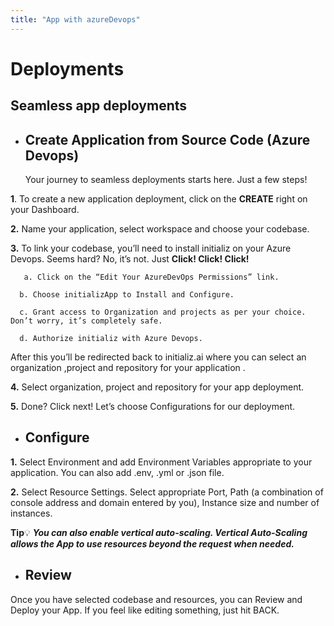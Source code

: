 ```yaml
--- 
title: "App with azureDevops"
---
```


# Deployments

## Seamless app deployments

- ## Create Application from Source Code (Azure Devops)
 
  Your journey to seamless deployments starts here. Just a few steps!

**1**. To create a new application deployment, click on the **CREATE** right on your Dashboard.
 
   <!-- img -->

**2.** Name your application, select workspace and choose your codebase.

   <!-- img -->

**3.** To link your codebase, you’ll need to install initializ on your Azure Devops. Seems hard?
No, it’s not. Just **Click! Click! Click!**

       a. Click on the “Edit Your AzureDevOps Permissions” link.

   <!-- img -->

      b. Choose initializApp to Install and Configure.

      c. Grant access to Organization and projects as per your choice. Don’t worry, it’s completely safe.

  <!-- img -->

      d. Authorize initializ with Azure Devops.

After this you’ll be redirected back to initializ.ai where you can select an organization ,project and repository for your application .

**4.** Select organization, project and repository for your app deployment.

<!-- img -->

**5.** Done? Click next! Let’s choose Configurations for our deployment.

- ## Configure

**1.** Select Environment and add Environment Variables appropriate to your application. You can also add .env, .yml or .json file.

<!-- img -->

**2.** Select Resource Settings. Select appropriate Port, Path (a combination of console address and domain entered by you), Instance size and number of instances.

<!-- img -->

**Tip**💡
**_You can also enable vertical auto-scaling. Vertical Auto-Scaling allows the App to use resources beyond the request when needed._**

- ## Review

Once you have selected codebase and resources, you can Review and Deploy your App. If you feel like editing something, just hit BACK.

